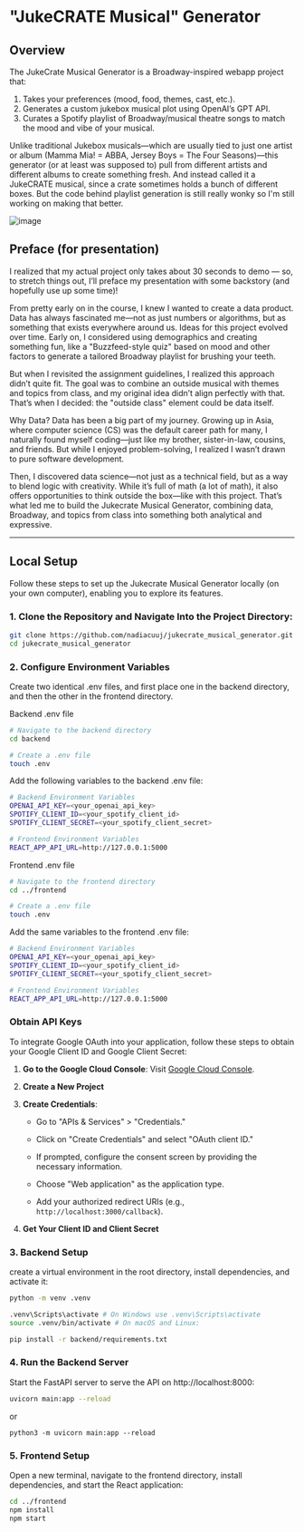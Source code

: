 # "JukeCRATE Musical" Generator

## Overview

The JukeCrate Musical Generator is a Broadway-inspired webapp project that:

1. Takes your preferences (mood, food, themes, cast, etc.).
2. Generates a custom jukebox musical plot using OpenAI’s GPT API.
3. Curates a Spotify playlist of Broadway/musical theatre songs to match the mood and vibe of your musical.

Unlike traditional Jukebox musicals—which are usually tied to just one artist or album (Mamma Mia! = ABBA, Jersey Boys = The Four Seasons)—this generator (or at least was supposed to) pull from different artists and different albums to create something fresh. And instead called it a JukeCRATE musical, since a crate sometimes holds a bunch of different boxes. But the code behind playlist generation is still really wonky so I'm still working on making that better.

![image](https://github.com/user-attachments/assets/0358a363-cb3c-4fd2-9676-6632d5e4a49c)


## Preface (for presentation)

I realized that my actual project only takes about 30 seconds to demo — so, to stretch things out, I’ll preface my presentation with some backstory (and hopefully use up some time)!

From pretty early on in the course, I knew I wanted to create a data product. Data has always fascinated me—not as just numbers or algorithms, but as something that exists everywhere around us. Ideas for this project evolved over time. Early on, I considered using demographics and creating something fun, like a "Buzzfeed-style quiz" based on mood and other factors to generate a tailored Broadway playlist for brushing your teeth.

But when I revisited the assignment guidelines, I realized this approach didn’t quite fit. The goal was to combine an outside musical with themes and topics from class, and my original idea didn’t align perfectly with that. That’s when I decided: the "outside class" element could be data itself.

Why Data? Data has been a big part of my journey. Growing up in Asia, where computer science (CS) was the default career path for many, I naturally found myself coding—just like my brother, sister-in-law, cousins, and friends. But while I enjoyed problem-solving, I realized I wasn’t drawn to pure software development.

Then, I discovered data science—not just as a technical field, but as a way to blend logic with creativity. While it’s full of math (a lot of math), it also offers opportunities to think outside the box—like with this project. That’s what led me to build the Jukecrate Musical Generator, combining data, Broadway, and topics from class into something both analytical and expressive.

---

## Local Setup

Follow these steps to set up the Jukecrate Musical Generator locally (on your own computer), enabling you to explore its features.

### 1. Clone the Repository and Navigate Into the Project Directory:

```bash
git clone https://github.com/nadiacuuj/jukecrate_musical_generator.git
cd jukecrate_musical_generator
```

### 2. Configure Environment Variables

Create two identical .env files, and first place one in the backend directory, and then the other in the frontend directory.

Backend .env file
```bash
# Navigate to the backend directory
cd backend

# Create a .env file
touch .env
```

Add the following variables to the backend .env file:
```bash
# Backend Environment Variables
OPENAI_API_KEY=<your_openai_api_key>
SPOTIFY_CLIENT_ID=<your_spotify_client_id>
SPOTIFY_CLIENT_SECRET=<your_spotify_client_secret>

# Frontend Environment Variables
REACT_APP_API_URL=http://127.0.0.1:5000
```

Frontend .env file
```bash
# Navigate to the frontend directory
cd ../frontend

# Create a .env file
touch .env
```

Add the same variables to the frontend .env file:
```bash
# Backend Environment Variables
OPENAI_API_KEY=<your_openai_api_key>
SPOTIFY_CLIENT_ID=<your_spotify_client_id>
SPOTIFY_CLIENT_SECRET=<your_spotify_client_secret>

# Frontend Environment Variables
REACT_APP_API_URL=http://127.0.0.1:5000
```


### Obtain API Keys

To integrate Google OAuth into your application, follow these steps to obtain your Google Client ID and Google Client Secret:

1. **Go to the Google Cloud Console**: Visit [Google Cloud Console](https://console.cloud.google.com/).

2. **Create a New Project**

3. **Create Credentials**:

   - Go to "APIs & Services" > "Credentials."

   - Click on "Create Credentials" and select "OAuth client ID."

   - If prompted, configure the consent screen by providing the necessary information.

   - Choose "Web application" as the application type.

   - Add your authorized redirect URIs (e.g., `http://localhost:3000/callback`).

4. **Get Your Client ID and Client Secret**


### 3. Backend Setup

create a virtual environment in the root directory, install dependencies, and activate it:
```bash
python -m venv .venv

.venv\Scripts\activate # On Windows use .venv\Scripts\activate
source .venv/bin/activate # On macOS and Linux:

pip install -r backend/requirements.txt
```

### 4. Run the Backend Server
Start the FastAPI server to serve the API on http://localhost:8000:

```bash
uvicorn main:app --reload
```
or
```
python3 -m uvicorn main:app --reload
```

### 5. Frontend Setup
Open a new terminal, navigate to the frontend directory, install dependencies, and start the React application:

```bash
cd ../frontend
npm install
npm start
```
